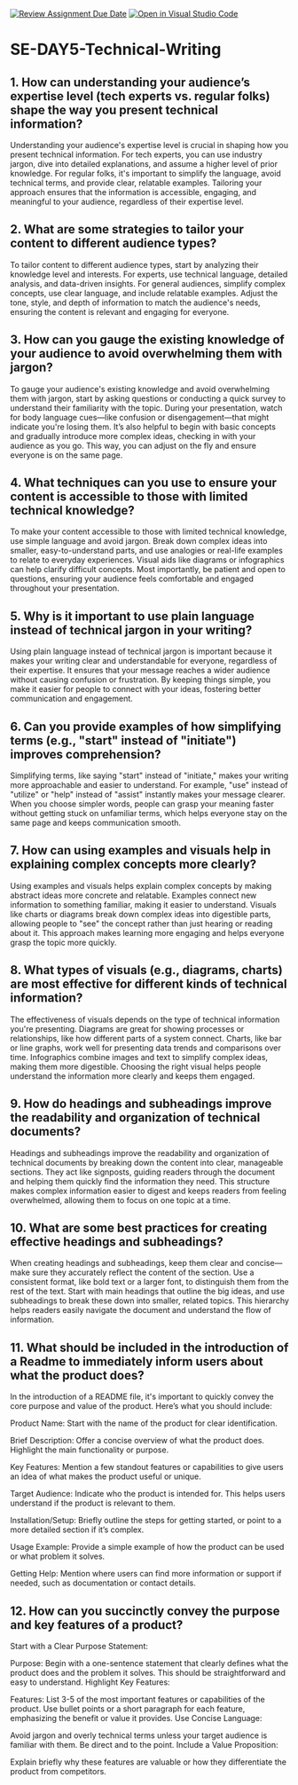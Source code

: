 [![Review Assignment Due Date](https://classroom.github.com/assets/deadline-readme-button-22041afd0340ce965d47ae6ef1cefeee28c7c493a6346c4f15d667ab976d596c.svg)](https://classroom.github.com/a/zsAR-pyY)
[![Open in Visual Studio Code](https://classroom.github.com/assets/open-in-vscode-2e0aaae1b6195c2367325f4f02e2d04e9abb55f0b24a779b69b11b9e10269abc.svg)](https://classroom.github.com/online_ide?assignment_repo_id=15679184&assignment_repo_type=AssignmentRepo)
# SE-DAY5-Technical-Writing
## 1. How can understanding your audience’s expertise level (tech experts vs. regular folks) shape the way you present technical information?
Understanding your audience's expertise level is crucial in shaping how you present technical information. For tech experts, you can use industry jargon, dive into detailed explanations, and assume a higher level of prior knowledge. For regular folks, it's important to simplify the language, avoid technical terms, and provide clear, relatable examples. Tailoring your approach ensures that the information is accessible, engaging, and meaningful to your audience, regardless of their expertise level.

## 2. What are some strategies to tailor your content to different audience types?
To tailor content to different audience types, start by analyzing their knowledge level and interests. For experts, use technical language, detailed analysis, and data-driven insights. For general audiences, simplify complex concepts, use clear language, and include relatable examples. Adjust the tone, style, and depth of information to match the audience's needs, ensuring the content is relevant and engaging for everyone.

## 3. How can you gauge the existing knowledge of your audience to avoid overwhelming them with jargon?
To gauge your audience's existing knowledge and avoid overwhelming them with jargon, start by asking questions or conducting a quick survey to understand their familiarity with the topic. During your presentation, watch for body language cues—like confusion or disengagement—that might indicate you're losing them. It’s also helpful to begin with basic concepts and gradually introduce more complex ideas, checking in with your audience as you go. This way, you can adjust on the fly and ensure everyone is on the same page.

## 4. What techniques can you use to ensure your content is accessible to those with limited technical knowledge?
To make your content accessible to those with limited technical knowledge, use simple language and avoid jargon. Break down complex ideas into smaller, easy-to-understand parts, and use analogies or real-life examples to relate to everyday experiences. Visual aids like diagrams or infographics can help clarify difficult concepts. Most importantly, be patient and open to questions, ensuring your audience feels comfortable and engaged throughout your presentation.

## 5. Why is it important to use plain language instead of technical jargon in your writing?
Using plain language instead of technical jargon is important because it makes your writing clear and understandable for everyone, regardless of their expertise. It ensures that your message reaches a wider audience without causing confusion or frustration. By keeping things simple, you make it easier for people to connect with your ideas, fostering better communication and engagement.

## 6. Can you provide examples of how simplifying terms (e.g., "start" instead of "initiate") improves comprehension?
Simplifying terms, like saying "start" instead of "initiate," makes your writing more approachable and easier to understand. For example, "use" instead of "utilize" or "help" instead of "assist" instantly makes your message clearer. When you choose simpler words, people can grasp your meaning faster without getting stuck on unfamiliar terms, which helps everyone stay on the same page and keeps communication smooth.

## 7. How can using examples and visuals help in explaining complex concepts more clearly?
Using examples and visuals helps explain complex concepts by making abstract ideas more concrete and relatable. Examples connect new information to something familiar, making it easier to understand. Visuals like charts or diagrams break down complex ideas into digestible parts, allowing people to "see" the concept rather than just hearing or reading about it. This approach makes learning more engaging and helps everyone grasp the topic more quickly.

## 8. What types of visuals (e.g., diagrams, charts) are most effective for different kinds of technical information?
The effectiveness of visuals depends on the type of technical information you're presenting. Diagrams are great for showing processes or relationships, like how different parts of a system connect. Charts, like bar or line graphs, work well for presenting data trends and comparisons over time. Infographics combine images and text to simplify complex ideas, making them more digestible. Choosing the right visual helps people understand the information more clearly and keeps them engaged.

## 9. How do headings and subheadings improve the readability and organization of technical documents?
Headings and subheadings improve the readability and organization of technical documents by breaking down the content into clear, manageable sections. They act like signposts, guiding readers through the document and helping them quickly find the information they need. This structure makes complex information easier to digest and keeps readers from feeling overwhelmed, allowing them to focus on one topic at a time.

## 10. What are some best practices for creating effective headings and subheadings?
When creating headings and subheadings, keep them clear and concise—make sure they accurately reflect the content of the section. Use a consistent format, like bold text or a larger font, to distinguish them from the rest of the text. Start with main headings that outline the big ideas, and use subheadings to break these down into smaller, related topics. This hierarchy helps readers easily navigate the document and understand the flow of information.

## 11. What should be included in the introduction of a Readme to immediately inform users about what the product does?
In the introduction of a README file, it's important to quickly convey the core purpose and value of the product. Here’s what you should include:

Product Name: Start with the name of the product for clear identification.

Brief Description: Offer a concise overview of what the product does. Highlight the main functionality or purpose.

Key Features: Mention a few standout features or capabilities to give users an idea of what makes the product useful or unique.

Target Audience: Indicate who the product is intended for. This helps users understand if the product is relevant to them.

Installation/Setup: Briefly outline the steps for getting started, or point to a more detailed section if it’s complex.

Usage Example: Provide a simple example of how the product can be used or what problem it solves.

Getting Help: Mention where users can find more information or support if needed, such as documentation or contact details.

## 12. How can you succinctly convey the purpose and key features of a product?
Start with a Clear Purpose Statement:

Purpose: Begin with a one-sentence statement that clearly defines what the product does and the problem it solves. This should be straightforward and easy to understand.
Highlight Key Features:

Features: List 3-5 of the most important features or capabilities of the product. Use bullet points or a short paragraph for each feature, emphasizing the benefit or value it provides.
Use Concise Language:

Avoid jargon and overly technical terms unless your target audience is familiar with them. Be direct and to the point.
Include a Value Proposition:

Explain briefly why these features are valuable or how they differentiate the product from competitors.
